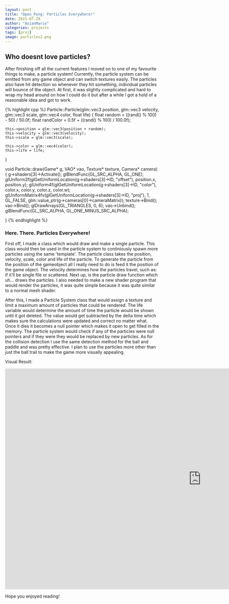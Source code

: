 ```yaml
---
layout: post
title: "Open_Pong: Particles Everywhere!"
date: 2021-07-29
author: "AsianMario"
categories: projects
tags: [proj]
image: particles2.png
---
```


## Who doesnt love particles?

After finishing off all the current features I moved on to one of my favourite things to make, a particle system! Currently, the particle system can be emitted from any game object and can switch textures easily. The particles also have hit detection so whenever they hit something, individual particles will bounce of the object. At first, it was slightly complicated and hard to wrap my head around on how I could do it but after a while I got a hold of a reasonable idea and got to work.

{% highlight cpp %}
Particle::Particle(glm::vec3 position, glm::vec3 velocity, glm::vec3 scale, glm::vec4 color, float life) {
float random = ((rand() % 100) - 50) / 50.0f;
float randColor = 0.5f + ((rand() % 100) / 100.0f);

    this->position = glm::vec3(position + random);
    this->velocity = glm::vec3(velocity);
    this->scale = glm::vec3(scale);

    this->color = glm::vec4(color);
    this->life = life;

}

void Particle::draw(Game* g, VAO* vao, Texture* texture, Camera* camera) {
g->shaders[3]->Activate();
glBlendFunc(GL_SRC_ALPHA, GL_ONE);
glUniform2f(glGetUniformLocation(g->shaders[3]->ID, "offset"), position.x, position.y);
glUniform4f(glGetUniformLocation(g->shaders[3]->ID, "color"), color.x, color.y, color.z, color.w);
glUniformMatrix4fv(glGetUniformLocation(g->shaders[3]->ID, "proj"), 1, GL_FALSE, glm::value_ptr(g->cameras[0]->cameraMatrix));
texture->Bind();
vao->Bind();
glDrawArrays(GL_TRIANGLES, 0, 6);
vao->Unbind();
glBlendFunc(GL_SRC_ALPHA, GL_ONE_MINUS_SRC_ALPHA);

}
{% endhighlight %}

### Here. There. Particles Everywhere!

First off, I made a class which would draw and make a single particle. This class would then be used in the particle system to continiously spawn more particles using the same 'template'. The particle class takes the position, velocity, scale, color and life of the particle. To generate the particle from the position of the gameobject all I really need to do is feed it the position of the game object. The velocity determines how the particles travel, such as: if it'll be single file or scattered. Next up, is the particle draw function which uh... draws the particles. I also needed to make a new shader program that would render the particles, it was quite simple because it was quite similar to a normal mesh shader.

After this, I made a Particle System class that would assign a texture and limit a maximum amount of particles that could be rendered. The life variable would determine the amount of time the particle would be shown until it got deleted. The value would get subtracted by the delta time which makes sure the calculations were updated and correct no matter what. Once it dies it becomes a null pointer which makes it open to get filled in the memory. The particle system would check if any of the particles were null pointers and if they were they would be replaced by new particles. As for the collision detection I use the same detection method for the ball and paddle and was pretty effective. I plan to use the particles more other than just the ball trail to make the game more visually appealing.

Visual Result:

<iframe width="1280" height="720" src="https://www.youtube.com/embed/2Dp_QEFi4CE" title="YouTube video player" frameborder="0" allow="accelerometer; autoplay; clipboard-write; encrypted-media; gyroscope; picture-in-picture" allowfullscreen></iframe>

Hope you enjoyed reading!
